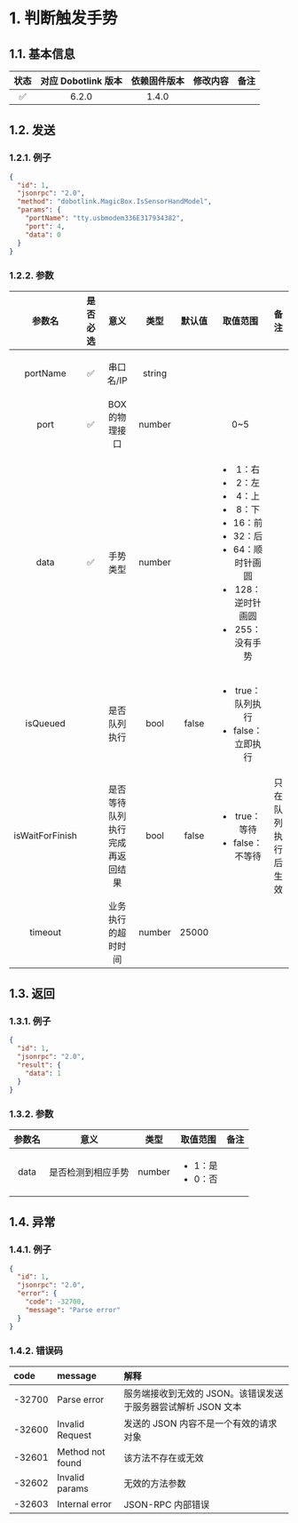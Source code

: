 # 1. 判断触发手势

## 1.1. 基本信息

| 状态 | 对应 Dobotlink 版本 | 依赖固件版本 | 修改内容 | 备注 |
| :--: | :-----------------: | :----------: | :------- | :--: |
|  ✅  |        6.2.0        |    1.4.0     |          |      |

## 1.2. 发送

### 1.2.1. 例子

```json
{
  "id": 1,
  "jsonrpc": "2.0",
  "method": "dobotlink.MagicBox.IsSensorHandModel",
  "params": {
    "portName": "tty.usbmodem336E317934382",
    "port": 4,
    "data": 0
  }
}
```

### 1.2.2. 参数

<table>
  <thead>
    <tr>
      <th style="text-align:center">&#x53C2;&#x6570;&#x540D;</th>
      <th style="text-align:center">&#x662F;&#x5426;&#x5FC5;&#x9009;</th>
      <th style="text-align:center">&#x610F;&#x4E49;</th>
      <th style="text-align:center">&#x7C7B;&#x578B;</th>
      <th style="text-align:center">&#x9ED8;&#x8BA4;&#x503C;</th>
      <th style="text-align:center">&#x53D6;&#x503C;&#x8303;&#x56F4;</th>
      <th style="text-align:center">&#x5907;&#x6CE8;</th>
    </tr>
  </thead>
  <tbody>
    <tr>
      <td style="text-align:center">
        <p></p>
        <p>portName</p>
      </td>
      <td style="text-align:center">&#x2705;</td>
      <td style="text-align:center">
        <p></p>
        <p>&#x4E32;&#x53E3;&#x540D;/IP</p>
      </td>
      <td style="text-align:center">
        <p></p>
        <p>string</p>
      </td>
      <td style="text-align:center"></td>
      <td style="text-align:center"></td>
      <td style="text-align:center"></td>
    </tr>
    <tr>
      <td style="text-align:center">port</td>
      <td style="text-align:center">&#x2705;</td>
      <td style="text-align:center">BOX&#x7684;&#x7269;&#x7406;&#x63A5;&#x53E3;</td>
      <td style="text-align:center">number</td>
      <td style="text-align:center"></td>
      <td style="text-align:center">0~5</td>
      <td style="text-align:center"></td>
    </tr>
    <tr>
      <td style="text-align:center">data</td>
      <td style="text-align:center">&#x2705;</td>
      <td style="text-align:center">&#x624B;&#x52BF;&#x7C7B;&#x578B;</td>
      <td style="text-align:center">number</td>
      <td style="text-align:center"></td>
      <td style="text-align:center">
        <p></p>
        <ul>
          <li>1&#xFF1A;&#x53F3;</li>
          <li>2&#xFF1A;&#x5DE6;</li>
          <li>4&#xFF1A;&#x4E0A;</li>
          <li>8&#xFF1A;&#x4E0B;</li>
          <li>16&#xFF1A;&#x524D;</li>
          <li>32&#xFF1A;&#x540E;</li>
          <li>64&#xFF1A;&#x987A;&#x65F6;&#x9488;&#x753B;&#x5706;</li>
          <li>128&#xFF1A;&#x9006;&#x65F6;&#x9488;&#x753B;&#x5706;</li>
          <li>255&#xFF1A;&#x6CA1;&#x6709;&#x624B;&#x52BF;</li>
        </ul>
      </td>
      <td style="text-align:center"></td>
    </tr>
    <tr>
      <td style="text-align:center">isQueued</td>
      <td style="text-align:center"></td>
      <td style="text-align:center">&#x662F;&#x5426;&#x961F;&#x5217;&#x6267;&#x884C;</td>
      <td style="text-align:center">bool</td>
      <td style="text-align:center">false</td>
      <td style="text-align:center">
        <ul>
          <li>true&#xFF1A;&#x961F;&#x5217;&#x6267;&#x884C;</li>
          <li>false&#xFF1A;&#x7ACB;&#x5373;&#x6267;&#x884C;</li>
        </ul>
      </td>
      <td style="text-align:center"></td>
    </tr>
    <tr>
      <td style="text-align:center">isWaitForFinish</td>
      <td style="text-align:center"></td>
      <td style="text-align:center">&#x662F;&#x5426;&#x7B49;&#x5F85;&#x961F;&#x5217;&#x6267;&#x884C;&#x5B8C;&#x6210;&#x518D;&#x8FD4;&#x56DE;&#x7ED3;&#x679C;</td>
      <td
      style="text-align:center">bool</td>
        <td style="text-align:center">false</td>
        <td style="text-align:center">
          <p></p>
          <ul>
            <li>true&#xFF1A;&#x7B49;&#x5F85;</li>
            <li>false&#xFF1A;&#x4E0D;&#x7B49;&#x5F85;</li>
          </ul>
        </td>
        <td style="text-align:center">&#x53EA;&#x5728;&#x961F;&#x5217;&#x6267;&#x884C;&#x540E;&#x751F;&#x6548;</td>
    </tr>
    <tr>
      <td style="text-align:center">timeout</td>
      <td style="text-align:center"></td>
      <td style="text-align:center">&#x4E1A;&#x52A1;&#x6267;&#x884C;&#x7684;&#x8D85;&#x65F6;&#x65F6;&#x95F4;</td>
      <td
      style="text-align:center">number</td>
        <td style="text-align:center">25000</td>
        <td style="text-align:center"></td>
        <td style="text-align:center"></td>
    </tr>
  </tbody>
</table>

## 1.3. 返回

### 1.3.1. 例子

```json
{
  "id": 1,
  "jsonrpc": "2.0",
  "result": {
    "data": 1
  }
}
```

### 1.3.2. 参数

<table>
  <thead>
    <tr>
      <th style="text-align:center">&#x53C2;&#x6570;&#x540D;</th>
      <th style="text-align:center">&#x610F;&#x4E49;</th>
      <th style="text-align:center">&#x7C7B;&#x578B;</th>
      <th style="text-align:center">&#x53D6;&#x503C;&#x8303;&#x56F4;</th>
      <th style="text-align:center">&#x5907;&#x6CE8;</th>
    </tr>
  </thead>
  <tbody>
    <tr>
      <td style="text-align:center">data</td>
      <td style="text-align:center">&#x662F;&#x5426;&#x68C0;&#x6D4B;&#x5230;&#x76F8;&#x5E94;&#x624B;&#x52BF;</td>
      <td
      style="text-align:center">number</td>
        <td style="text-align:center">
          <p></p>
          <ul>
            <li>1&#xFF1A;&#x662F;</li>
            <li>0&#xFF1A;&#x5426;</li>
          </ul>
        </td>
        <td style="text-align:center"></td>
    </tr>
  </tbody>
</table>

## 1.4. 异常

### 1.4.1. 例子

```json
{
  "id": 1,
  "jsonrpc": "2.0",
  "error": {
    "code": -32700,
    "message": "Parse error"
  }
}
```

### 1.4.2. 错误码

| code   | message          | 解释                                                          |
| :----- | :--------------- | :------------------------------------------------------------ |
| -32700 | Parse error      | 服务端接收到无效的 JSON。该错误发送于服务器尝试解析 JSON 文本 |
| -32600 | Invalid Request  | 发送的 JSON 内容不是一个有效的请求对象                        |
| -32601 | Method not found | 该方法不存在或无效                                            |
| -32602 | Invalid params   | 无效的方法参数                                                |
| -32603 | Internal error   | JSON-RPC 内部错误                                             |
